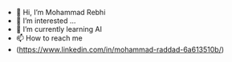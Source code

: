 - 👋 Hi, I’m Mohammad Rebhi
- 👀 I’m interested ...
- 🌱 I’m currently learning AI
- 📫 How to reach me 
- (https://www.linkedin.com/in/mohammad-raddad-6a613510b/)

<!---
Mohammad-R-R/Mohammad-R-R is a ✨ special ✨ repository because its `README.md` (this file) appears on your GitHub profile.
You can click the Preview link to take a look at your changes.
--->
